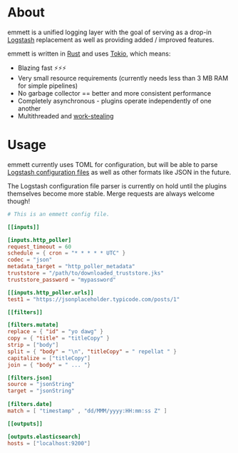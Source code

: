 # About

emmett is a unified logging layer with the goal of serving as a drop-in [Logstash](https://www.elastic.co/products/logstash) replacement as well as
providing added / improved features.

emmett is written in [Rust](https://www.rust-lang.org/) and uses [Tokio](https://tokio.rs/), which means:

- Blazing fast ⚡⚡⚡
- Very small resource requirements (currently needs less than 3 MB RAM for simple pipelines)
- No garbage collector == better and more consistent performance
- Completely asynchronous - plugins operate independently of one another
- Multithreaded and [work-stealing](https://en.wikipedia.org/wiki/Work_stealing)

# Usage

emmett currently uses TOML for configuration, but will be able to parse [Logstash configuration files](https://www.elastic.co/guide/en/logstash/7.0/configuration-file-structure.html) as well as other formats like JSON in the future.

The Logstash configuration file parser is currently on hold until the plugins themselves become more stable.
Merge requests are always welcome though!

```toml
# This is an emmett config file.

[[inputs]]

[inputs.http_poller]
request_timeout = 60
schedule = { cron = "* * * * * UTC" }
codec = "json"
metadata_target = "http_poller_metadata"
truststore = "/path/to/downloaded_truststore.jks"
truststore_password = "mypassword"

[[inputs.http_poller.urls]]
test1 = "https://jsonplaceholder.typicode.com/posts/1"

[[filters]]

[filters.mutate]
replace = { "id" = "yo dawg" }
copy = { "title" = "titleCopy" }
strip = ["body"]
split = { "body" = "\n", "titleCopy" = " repellat " }
capitalize = ["titleCopy"]
join = { "body" = " ... "}

[filters.json]
source = "jsonString"
target = "jsonString"
    
[filters.date]
match = [ "timestamp" , "dd/MMM/yyyy:HH:mm:ss Z" ]	

[[outputs]]

[outputs.elasticsearch]
hosts = ["localhost:9200"]
```
